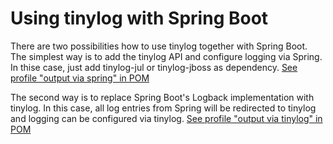 # Using tinylog with Spring Boot

There are two possibilities how to use tinylog together with Spring Boot. The simplest way is to add the tinylog API and configure logging via Spring. In thise case, just add tinylog-jul or tinylog-jboss as dependency. [See profile "output via spring" in POM](https://github.com/pmwmedia/tinylog-spring-boot-example/blob/v1/pom.xml#L26)

The second way is to replace Spring Boot's Logback implementation with tinylog. In this case, all log entries from Spring will be redirected to tinylog and logging can be configured via tinylog. [See profile "output via tinylog" in POM](https://github.com/pmwmedia/tinylog-spring-boot-example/blob/v1/pom.xml#L43)
